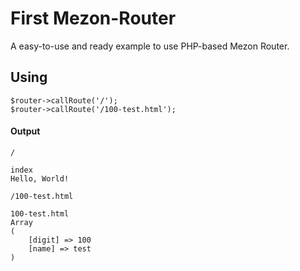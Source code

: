 # First Mezon-Router

A easy-to-use and ready example to use PHP-based Mezon Router.

## Using

```
$router->callRoute('/');
$router->callRoute('/100-test.html');
```

#### Output

`/`
```
index
Hello, World!
```

`/100-test.html`
```
100-test.html
Array
(
    [digit] => 100
    [name] => test
)
```

